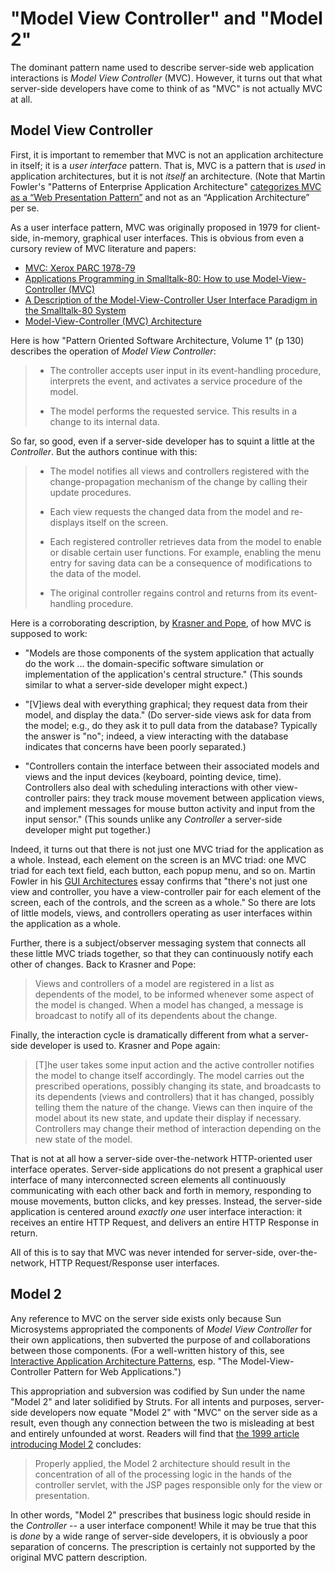 # "Model View Controller" and "Model 2"

The dominant pattern name used to describe server-side web application interactions is _Model View Controller_ (MVC). However, it turns out that what server-side developers have come to think of as "MVC" is not actually MVC at all.

## Model View Controller

First, it is important to remember that MVC is not an application architecture in itself; it is a *user interface* pattern. That is, MVC is a pattern that is *used* in application architectures, but it is not *itself* an architecture. (Note that Martin Fowler's "Patterns of Enterprise Application Architecture" [categorizes MVC as a “Web Presentation Pattern”](http://martinfowler.com/eaaCatalog/) and not as an “Application Architecture” per se.

As a user interface pattern, MVC was originally proposed in 1979 for client-side, in-memory, graphical user interfaces. This is obvious from even a cursory review of MVC literature and papers:

- [MVC: Xerox PARC 1978-79](https://heim.ifi.uio.no/~trygver/themes/mvc/mvc-index.html)
- [Applications Programming in Smalltalk-80: How to use Model-View-Controller (MVC)](https://web.archive.org/web/20150518095937/http://st-www.cs.illinois.edu/users/smarch/st-docs/mvc.html)
- [A Description of the Model-View-Controller User Interface Paradigm in the Smalltalk-80 System](http://www.create.ucsb.edu/~stp/PostScript/mvc.pdf)
- [Model-View-Controller (MVC) Architecture](https://www.scribd.com/document/130366010/125469296-Model-View-Controller-MVC-Architecture)

Here is how "Pattern Oriented Software Architecture, Volume 1" (p 130) describes the operation of _Model View Controller_:

> - The controller accepts user input in its event-handling procedure, interprets the event, and activates a service procedure of the model.
>
> - The model performs the requested service. This results in a change to its internal data.

So far, so good, even if a server-side developer has to squint a little at the _Controller_. But the authors continue with this:

> - The model notifies all views and controllers registered with the change-propagation mechanism of the change by calling their update procedures.
>
> - Each view requests the changed data from the model and re-displays itself on the screen.
>
> - Each registered controller retrieves data from the model to enable or disable certain user functions. For example, enabling the menu entry for saving data can be a consequence of modifications to the data of the model.
>
> - The original controller regains control and returns from its event-handling procedure.

Here is a corroborating description, by [Krasner and Pope](http://www.create.ucsb.edu/~stp/PostScript/mvc.pdf), of how MVC is supposed to work:

- "Models are those components of the system application that actually do the work ... the domain-specific software simulation or implementation of the application's central structure." (This sounds similar to what a server-side developer might expect.)

- "[V]iews deal with everything graphical; they request data from their model, and display the data." (Do server-side views ask for data from the model; e.g., do they ask it to pull data from the database? Typically the answer is "no"; indeed, a view interacting with the database indicates that concerns have been poorly separated.)

- "Controllers contain the interface between their associated models and views and the input devices (keyboard, pointing device, time).  Controllers also deal with scheduling interactions with other view-controller pairs: they track mouse movement between application views, and implement messages for mouse button activity and input from the input sensor." (This sounds unlike any _Controller_ a server-side developer might put together.)

Indeed, it turns out that there is not just one MVC triad for the application as a whole. Instead, each element on the screen is an MVC triad: one MVC triad for each text field, each button, each popup menu, and so on. Martin Fowler in his [GUI Architectures](http://martinfowler.com/eaaDev/uiArchs.html) essay confirms that "there's not just one view and controller, you have a view-controller pair for each element of the screen, each of the controls, and the screen as a whole." So there are lots of little models, views, and controllers operating as user interfaces within the application as a whole.

Further, there is a subject/observer messaging system that connects all these little MVC triads together, so that they can continuously notify each other of changes. Back to Krasner and Pope:

> Views and controllers of a model are registered in a list as dependents of the model, to be informed whenever some aspect of the model is changed. When a model has changed, a message is broadcast to notify all of its dependents about the change.

Finally, the interaction cycle is dramatically different from what a server-side developer is used to. Krasner and Pope again:

> [T]he user takes some input action and the active controller notifies the model to change itself accordingly. The model carries out the prescribed operations, possibly changing its state, and broadcasts to its dependents (views and controllers) that it has changed, possibly telling them the nature of the change. Views can then inquire of the model about its new state, and update their display if necessary. Controllers may change their method of interaction depending on the new state of the model.

That is not at all how a server-side over-the-network HTTP-oriented user interface operates. Server-side applications do not present a graphical user interface of many interconnected screen elements all continuously communicating with each other back and forth in memory, responding to mouse movements, button clicks, and key presses. Instead, the server-side application is centered around *exactly one* user interface interaction: it receives an entire HTTP Request, and delivers an entire HTTP Response in return.

All of this is to say that MVC was never intended for server-side, over-the-network, HTTP Request/Response user interfaces.

## Model 2

Any reference to MVC on the server side exists only because Sun Microsystems appropriated the components of _Model View Controller_ for their own applications, then subverted the purpose of and collaborations between those components. (For a well-written history of this, see [Interactive Application Architecture Patterns](https://lostechies.com/derekgreer/2007/08/25/interactive-application-architecture/), esp. "The Model-View-Controller Pattern for Web Applications.")

This appropriation and subversion was codified by Sun under the name "Model 2" and later solidified by Struts. For all intents and purposes, server-side developers now equate "Model 2" with "MVC" on the server side as a result, even though any connection between the two is misleading at best and entirely unfounded at worst. Readers will find that [the 1999 article introducing Model 2](https://www.javaworld.com/article/2076557/java-web-development/understanding-javaserver-pages-model-2-architecture.html) concludes:

> Properly applied, the Model 2 architecture should result in the concentration of all of the processing logic in the hands of the controller servlet, with the JSP pages responsible only for the view or presentation.

In other words, "Model 2" prescribes that business logic should reside in the _Controller_ -- a user interface component! While it may be true that this is *done* by a wide range of server-side developers, it is obviously a poor separation of concerns. The prescription is certainly not supported by the original MVC pattern description.

